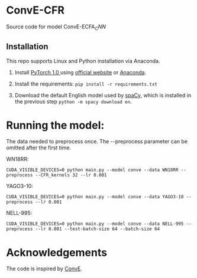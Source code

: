# ConvE-CFR
Source code for model ConvE-ECFA$_CNN$
## Installation

This repo supports Linux and Python installation via Anaconda. 

1. Install [PyTorch 1.0 ](https://github.com/pytorch/pytorch) using [official website](https://pytorch.org/) or [Anaconda](https://www.continuum.io/downloads). 

2. Install the requirements: `pip install -r requirements.txt`

3. Download the default English model used by [spaCy](https://github.com/explosion/spaCy), which is installed in the previous step `python -m spacy download en`.
# Running the model:
The data needed to preprocess once. The --preprocess parameter can be omitted after the first time.

WN18RR:
```
CUDA_VISIBLE_DEVICES=0 python main.py --model conve --data WN18RR --preprocess --CFR_kernels 32 --lr 0.001
```

YAGO3-10:
```
CUDA_VISIBLE_DEVICES=0 python main.py --model conve --data YAGO3-10 --preprocess --lr 0.001
```

NELL-995:
```
CUDA_VISIBLE_DEVICES=0 python main.py --model conve --data NELL-995 --preprocess --lr 0.001 --test-batch-size 64 --batch-size 64
```

# Acknowledgements
The code is inspired by [ConvE](https://github.com/TimDettmers/ConvE).
